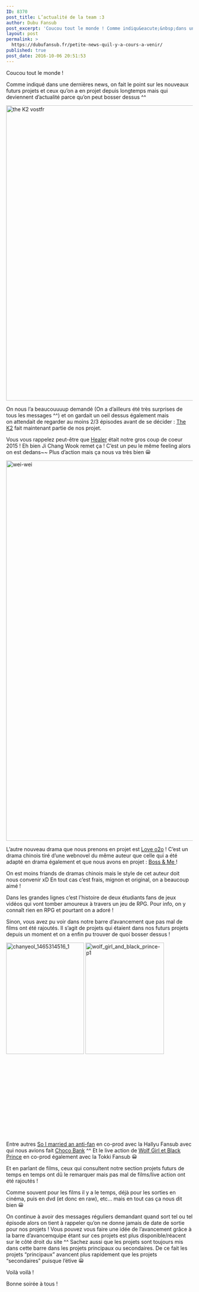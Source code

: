 ```yaml
---
ID: 8370
post_title: L’actualité de la team :3
author: Dubu Fansub
post_excerpt: 'Coucou tout le monde ! Comme indiqu&eacute;&nbsp;dans une derni&egrave;res news, on fait le point sur les nouveaux futurs projets&nbsp;et ceux&nbsp;qu&rsquo;on a en&nbsp;projet&nbsp;depuis longtemps mais qui deviennent d&rsquo;actualit&eacute; parce qu&rsquo;on peut bosser dessus ^^ On nous l&rsquo;a beaucouuuup demand&eacute; (On a...'
layout: post
permalink: >
  https://dubufansub.fr/petite-news-quil-y-a-cours-a-venir/
published: true
post_date: 2016-10-06 20:51:53
---
```

<p>Coucou tout le monde !</p>
<p>Comme indiqué dans une dernières news, on fait le point sur les nouveaux futurs projets et ceux qu&#8217;on a en projet depuis longtemps mais qui deviennent d&#8217;actualité parce qu&#8217;on peut bosser dessus ^^</p>
<p><a href="https://dubufansub.fr/the-k2-vostfr/"><img class="aligncenter wp-image-5731 size-full" src="https://dubufansub.fr/wp-content/uploads/the_k2_vostfr_dubu.jpg" alt="the K2 vostfr" width="550" height="795" srcset="https://dubufansub.fr/wp-content/uploads/the_k2_vostfr_dubu.jpg 550w, https://dubufansub.fr/wp-content/uploads/the_k2_vostfr_dubu-208x300.jpg 208w, https://dubufansub.fr/wp-content/uploads/the_k2_vostfr_dubu-415x600.jpg 415w" sizes="(max-width: 550px) 100vw, 550px" /></a></p>
<p>On nous l&#8217;a beaucouuuup demandé (On a d&#8217;ailleurs été très surprises de tous les messages ^^) et on gardait un oeil dessus également mais on attendait de regarder au moins 2/3 épisodes avant de se décider : <a href="https://dubufansub.fr/the-k2-vostfr/">The K2</a> fait maintenant partie de nos projet.</p>
<p>Vous vous rappelez peut-être que <a href="https://dubufansub.fr/healer-drama-vostfr/">Healer</a> était notre gros coup de coeur 2015 ! Eh bien Ji Chang Wook remet ça ! C&#8217;est un peu le même feeling alors on est dedans~~ Plus d&#8217;action mais ça nous va très bien <img src="https://s.w.org/images/core/emoji/2.4/72x72/1f600.png" alt="😀" class="wp-smiley" style="height: 1em; max-height: 1em;" /></p>
<p><a href="https://dubufansub.fr/love-o2o-just-one-smile-is-very-alluring-vostfr/"><img class="aligncenter wp-image-5758 size-full" src="https://dubufansub.fr/wp-content/uploads/wei-wei.jpg" alt="wei-wei" width="689" height="1024" srcset="https://dubufansub.fr/wp-content/uploads/wei-wei.jpg 689w, https://dubufansub.fr/wp-content/uploads/wei-wei-202x300.jpg 202w, https://dubufansub.fr/wp-content/uploads/wei-wei-404x600.jpg 404w" sizes="(max-width: 689px) 100vw, 689px" /></a></p>
<p>L&#8217;autre nouveau drama que nous prenons en projet est <a href="https://dubufansub.fr/love-o2o-just-one-smile-is-very-alluring-vostfr/">Love o2o</a> ! C&#8217;est un drama chinois tiré d&#8217;une webnovel du même auteur que celle qui a été adapté en drama également et que nous avons en projet : <a href="https://dubufansub.fr/boss-and-me-vostfr/">Boss &amp; Me </a>!</p>
<p>On est moins friands de dramas chinois mais le style de cet auteur doit nous convenir xD En tout cas c&#8217;est frais, mignon et original, on a beaucoup aimé !</p>
<p>Dans les grandes lignes c&#8217;est l&#8217;histoire de deux étudiants fans de jeux vidéos qui vont tomber amoureux à travers un jeu de RPG. Pour info, on y connaît rien en RPG et pourtant on a adoré !</p>
<p>Sinon, vous avez pu voir dans notre barre d&#8217;avancement que pas mal de films ont été rajoutés. Il s&#8217;agit de projets qui étaient dans nos futurs projets depuis un moment et on a enfin pu trouver de quoi bosser dessus !</p>
<p><a href="https://dubufansub.fr/so-i-married-an-anti-fan-vostfr/"><img class="alignnone size-medium wp-image-5755 alignleft" src="https://dubufansub.fr/wp-content/uploads/Chanyeol_1465314516_1-210x300.jpg" alt="chanyeol_1465314516_1" width="210" height="300" srcset="https://dubufansub.fr/wp-content/uploads/Chanyeol_1465314516_1-210x300.jpg 210w, https://dubufansub.fr/wp-content/uploads/Chanyeol_1465314516_1-421x600.jpg 421w, https://dubufansub.fr/wp-content/uploads/Chanyeol_1465314516_1.jpg 450w" sizes="(max-width: 210px) 100vw, 210px" /></a> <a href="https://dubufansub.fr/wolf-girl-and-black-prince-live-action-vostfr/"><img class="alignnone size-medium wp-image-5756 alignleft" src="https://dubufansub.fr/wp-content/uploads/Wolf_Girl_and_Black_Prince-p1-212x300.jpg" alt="wolf_girl_and_black_prince-p1" width="212" height="300" srcset="https://dubufansub.fr/wp-content/uploads/Wolf_Girl_and_Black_Prince-p1-212x300.jpg 212w, https://dubufansub.fr/wp-content/uploads/Wolf_Girl_and_Black_Prince-p1-424x600.jpg 424w, https://dubufansub.fr/wp-content/uploads/Wolf_Girl_and_Black_Prince-p1.jpg 640w" sizes="(max-width: 212px) 100vw, 212px" /></a></p>
<p>&nbsp;</p>
<p>&nbsp;</p>
<p>&nbsp;</p>
<p>&nbsp;</p>
<p>&nbsp;</p>
<p>&nbsp;</p>
<p>&nbsp;</p>
<p>Entre autres <a href="https://dubufansub.fr/so-i-married-an-anti-fan-vostfr/">So I married an anti-fan</a> en co-prod avec la Hallyu Fansub avec qui nous avions fait <a href="https://dubufansub.fr/choco-bank-vostfr/">Choco Bank</a> ^^ Et le live action de <a href="https://dubufansub.fr/wolf-girl-and-black-prince-live-action-vostfr/">Wolf Girl et Black Prince</a> en co-prod également avec la Tokki Fansub <img src="https://s.w.org/images/core/emoji/2.4/72x72/1f600.png" alt="😀" class="wp-smiley" style="height: 1em; max-height: 1em;" /></p>
<p>Et en parlant de films, ceux qui consultent notre section projets futurs de temps en temps ont dû le remarquer mais pas mal de films/live action ont été rajoutés !</p>
<p>Comme souvent pour les films il y a le temps, déjà pour les sorties en cinéma, puis en dvd (et donc en raw), etc&#8230; mais en tout cas ça nous dit bien <img src="https://s.w.org/images/core/emoji/2.4/72x72/1f600.png" alt="😀" class="wp-smiley" style="height: 1em; max-height: 1em;" /></p>
<p>On continue à avoir des messages réguliers demandant quand sort tel ou tel épisode alors on tient à rappeler qu&#8217;on ne donne jamais de date de sortie pour nos projets ! Vous pouvez vous faire une idée de l&#8217;avancement grâce à la barre d&#8217;avancemquipe étant sur ces projets est plus disponible/réacent sur le côté droit du site ^^ Sachez aussi que les projets sont toujours mis dans cette barre dans les projets principaux ou secondaires. De ce fait les projets &#8220;principaux&#8221; avancent plus rapidement que les projets &#8220;secondaires&#8221; puisque l&#8217;étive <img src="https://s.w.org/images/core/emoji/2.4/72x72/1f600.png" alt="😀" class="wp-smiley" style="height: 1em; max-height: 1em;" /></p>
<p>Voilà voilà !</p>
<p>Bonne soirée à tous !</p>